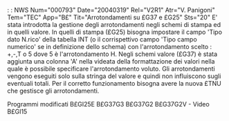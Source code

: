  :  : NWS Num="000793" Date="20040319" Rel="V2R1" Atr="V. Panigoni" Tem="TEC" App="B£" Tit="Arrotondamenti su £G37 e £G25" Sts="20"
E' stata introdotta la gestione degli arrotondamenti negli schemi di stampa ed in quelli valore.
In quelli di stampa (£G25) bisogna impostare il campo 'Tipo dato N.rico' della tabella INT (o il corrispettivo campo 'Tipo campo numerico' se in definizione dello schema) con l'arrotondamento scelto :  +,-,T o 5 dove 5 è l'arrotondamento H.
Negli schemi valore (£G37) è stata aggiunta una colonna 'A' nella videata della formattazione dei valori nella quale è possibile specificare l'arrotondamento voluto.
Gli arrotondamenti vengono eseguiti solo sulla stringa del valore e quindi non influiscono sugli eventuali totali.
Per il corretto funzionamento bisogna avere la nuova £TNU che gestisce gli arrotondamenti.

Programmi modificati
B£GI25E
B£G37G3
B£G37G2
B£G37G2V - Video
B£GI15
